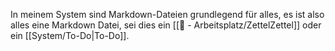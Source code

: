 In meinem System sind Markdown-Dateien grundlegend für alles, es ist also alles eine Markdown Datei, sei dies ein [[📝 - Arbeitsplatz/ZettelZettel]] oder ein [[System/To-Do|To-Do]].